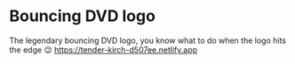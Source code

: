 # Bouncing DVD logo

 The legendary bouncing DVD logo, you know what to do when the logo hits the edge 😉 
 https://tender-kirch-d507ee.netlify.app